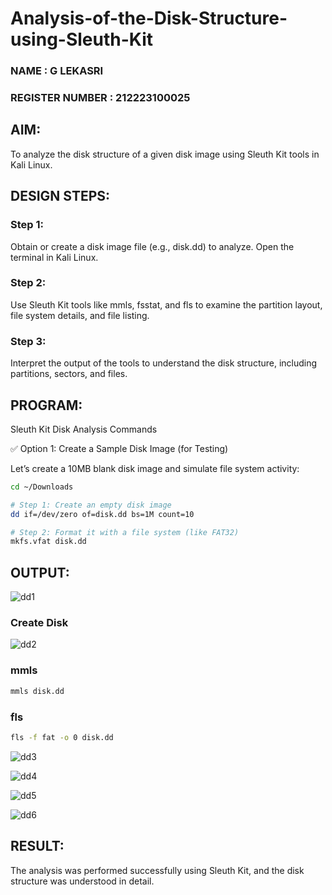 # Analysis-of-the-Disk-Structure-using-Sleuth-Kit
### NAME : G LEKASRI
### REGISTER NUMBER : 212223100025
## AIM:
To analyze the disk structure of a given disk image using Sleuth Kit tools in Kali Linux.

## DESIGN STEPS:
### Step 1:
Obtain or create a disk image file (e.g., disk.dd) to analyze. Open the terminal in Kali Linux.

### Step 2:
Use Sleuth Kit tools like mmls, fsstat, and fls to examine the partition layout, file system details, and file listing.

### Step 3:
Interpret the output of the tools to understand the disk structure, including partitions, sectors, and files.

## PROGRAM:
Sleuth Kit Disk Analysis Commands

✅ Option 1: Create a Sample Disk Image (for Testing)

Let’s create a 10MB blank disk image and simulate file system activity:

```bash
cd ~/Downloads

# Step 1: Create an empty disk image
dd if=/dev/zero of=disk.dd bs=1M count=10

# Step 2: Format it with a file system (like FAT32)
mkfs.vfat disk.dd
```

## OUTPUT:
![dd1](https://github.com/user-attachments/assets/f0df8e81-c8e2-4320-8b1a-085b87a87c5b)

### Create Disk
![dd2](https://github.com/user-attachments/assets/382d0ca1-9490-43c7-9751-4472ca19ab00)

### mmls 
```bash
mmls disk.dd
```
### fls
```bash
fls -f fat -o 0 disk.dd
```
![dd3](https://github.com/user-attachments/assets/ad2a7b87-e216-4080-803b-44cf976e02c6)

![dd4](https://github.com/user-attachments/assets/7c866076-0671-476f-bbab-9837247581c0)

![dd5](https://github.com/user-attachments/assets/6f3e688b-1904-4f45-a127-a5b116100f60)

![dd6](https://github.com/user-attachments/assets/c63ab497-dcac-48d4-b816-6726e7e2dbf9)

## RESULT:
The analysis was performed successfully using Sleuth Kit, and the disk structure was understood in detail.
